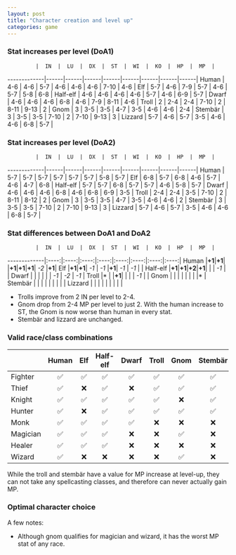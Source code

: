 ```yaml
---
layout: post
title: "Character creation and level up"
categories: game
---
```


### Stat increases per level (DoA1)

             |  IN  |  LU  |  DX  |  ST  |  WI  |  KO  |  HP  |  MP  |
-------------|------|------|------|------|------|------|------|------|
Human        | 4-6  | 4-6  | 5-7  | 4-6  | 4-6  | 4-6  | 7-10 | 4-6  |
Elf          | 5-7  | 4-6  | 7-9  | 5-7  | 4-6  | 5-7  | 5-8  | 6-8  |
Half-elf     | 4-6  | 4-6  | 4-6  | 4-6  | 5-7  | 4-6  | 6-9  | 5-7  |
Dwarf        | 4-6  | 4-6  | 4-6  | 6-8  | 4-6  | 7-9  | 8-11 | 4-6  |
Troll        | 2    | 2-4  | 2-4  | 7-10 | 2    | 8-11 | 9-13 | 2    |
Gnom         | 3    | 3-5  | 3-5  | 4-7  | 3-5  | 4-6  | 4-6  | 2-4  |
Stemb&auml;r | 3    | 3-5  | 3-5  | 7-10 | 2    | 7-10 | 9-13 | 3    |
Lizzard      | 5-7  | 4-6  | 5-7  | 3-5  | 4-6  | 4-6  | 6-8  | 5-7  |

### Stat increases per level (DoA2)

             |  IN  |  LU  |  DX  |  ST  |  WI  |  KO  |  HP  |  MP  |
-------------|------|------|------|------|------|------|------|------|
Human        | 5-7  | 5-7  | 5-7  | 5-7  | 5-7  | 5-7  | 5-8  | 5-7  |
Elf          | 6-8  | 5-7  | 6-8  | 4-6  | 5-7  | 4-6  | 4-7  | 6-8  |
Half-elf     | 5-7  | 5-7  | 6-8  | 5-7  | 5-7  | 4-6  | 5-8  | 5-7  |
Dwarf        | 4-6  | 4-6  | 4-6  | 6-8  | 4-6  | 6-8  | 6-9  | 3-5  |
Troll        | 2-4  | 2-4  | 3-5  | 7-10 | 2    | 8-11 | 8-12 | 2    |
Gnom         | 3    | 3-5  | 3-5  | 4-7  | 3-5  | 4-6  | 4-6  | 2    |
Stemb&auml;r | 3    | 3-5  | 3-5  | 7-10 | 2    | 7-10 | 9-13 | 3    |
Lizzard      | 5-7  | 4-6  | 5-7  | 3-5  | 4-6  | 4-6  | 6-8  | 5-7  |

### Stat differences between DoA1 and DoA2

             |  IN  |  LU  |  DX  |  ST  |  WI  |  KO  |  HP  |  MP  |
-------------|:----:|:----:|:----:|:----:|:----:|:----:|:----:|:----:|
Human        |__+1__|__+1__|      |__+1__|__+1__|__+1__| _-2_ |__+1__|
Elf          |__+1__|__+1__| _-1_ | _-1_ |__+1__| _-1_ | _-1_ |      |
Half-elf     |__+1__|__+1__|__+2__|__+1__|      |      | _-1_ |      |
Dwarf        |      |      |      |      |      | _-1_ | _-2_ | _-1_ |
Troll        |&#42; |      |__+1__|      |      |      | _-1_ |      |
Gnom         |      |      |      |      |      |      |      |&#42; |
Stemb&auml;r |      |      |      |      |      |      |      |      |
Lizzard      |      |      |      |      |      |      |      |      |

* Trolls improve from 2 IN per level to 2-4.
* Gnom drop from 2-4 MP per level to just 2. With the human increase to ST, the
  Gnom is now worse than human in every stat.
* Stemb&auml;r and lizzard are unchanged.

### Valid race/class combinations

|         |Human|Elf|Half-elf|Dwarf|Troll|Gnom|Stemb&auml;r|Lizzard |
|---------|:---:|:-:|:------:|:---:|:---:|:--:|:----------:|:------:|
|Fighter  | :white_check_mark: |:white_check_mark:|  :white_check_mark:   | :white_check_mark: | :white_check_mark: |:white_check_mark: |    :white_check_mark:     |  :white_check_mark:   |
|Thief    | :white_check_mark: |:x:|  :white_check_mark:   | :x: | :white_check_mark: |:white_check_mark: |    :white_check_mark:     |  :x:   |
|Knight   | :white_check_mark: |:white_check_mark:|  :white_check_mark:   | :white_check_mark: | :white_check_mark: |:x: |    :white_check_mark:     |  :x:   |
|Hunter   | :white_check_mark: |:x:|  :white_check_mark:   | :white_check_mark: | :white_check_mark: |:white_check_mark: |    :white_check_mark:     |  :white_check_mark:   |
|Monk     | :white_check_mark: |:white_check_mark:|  :white_check_mark:   | :white_check_mark: | :x: |:x: |    :x:     |  :x:   |
|Magician | :white_check_mark: |:white_check_mark:|  :white_check_mark:   | :x: | :x: |:white_check_mark: |    :x:     |  :white_check_mark:   |
|Healer   | :white_check_mark: |:white_check_mark:|  :white_check_mark:   | :x: | :x: |:x: |    :x:     |  :x:   |
|Wizard   | :white_check_mark: |:x:|  :x:   | :x: | :x: |:white_check_mark: |    :x:     |  :white_check_mark:   |

While the troll and stemb&auml;r have a value for MP increase at level-up, they
can not take any spellcasting classes, and therefore can never actually gain MP.

### Optimal character choice

A few notes:

- Although gnom qualifies for magician and wizard, it has the worst MP stat of
  any race.
